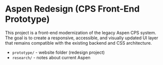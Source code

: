 # Aspen Redesign (CPS Front-End Prototype)

This project is a front-end modernization of the legacy Aspen CPS system. The goal is to create a responsive, accessible, and visually updated UI layer that remains compatible with the existing backend and CSS architecture.

- `prototype/` - website folder (redesign project)
- `research/` - notes about current Aspen
